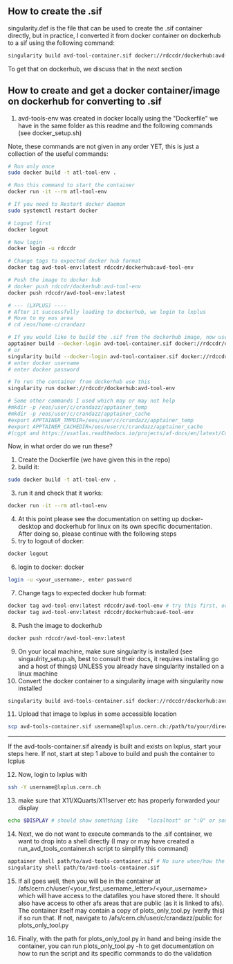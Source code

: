 ## How to create the .sif

singularity.def is the file that can be used to create the .sif container directly, but in practice, I converted it from docker container on dockerhub to a sif using the following command:<br>

```bash
singularity build avd-tool-container.sif docker://rdccdr/dockerhub:avd-tool-env   # (what i called it on dockerhub or w/e)
```

To get that on dockerhub, we discuss that in the next section

## How to create and get a docker container/image on dockerhub for converting to .sif

1. avd-tools-env was created in docker locally using the "Dockerfile" we have in the same folder as this readme and the following commands (see docker_setup.sh)


Note, these commands are not given in any order YET, this is just a collection of the useful commands:

```bash
# Run only once
sudo docker build -t atl-tool-env .

# Run this command to start the container
docker run -it --rm atl-tool-env

# If you need to Restart docker daemon
sudo systemctl restart docker

# Logout first
docker logout

# Now login
docker login -u rdccdr

# Change tags to expected docker hub format
docker tag avd-tool-env:latest rdccdr/dockerhub:avd-tool-env

# Push the image to docker hub
# docker push rdccdr/dockerhub:avd-tool-env
docker push rdccdr/avd-tool-env:latest

# --- (LXPLUS) ----
# After it successfully loading to dockerhub, we login to lxplus
# Move to my eos area
# cd /eos/home-c/crandazz

# If you would like to build the .sif from the dockerhub image, now use this
apptainer build --docker-login avd-tool-container.sif docker://rdccdr/dockerhub:avd-tool-env
# or
singularity build --docker-login avd-tool-container.sif docker://rdccdr/dockerhub:avd-tool-env
# enter docker username
# enter docker password

# To run the container from dockerhub use this
singularity run docker://rdccdr/dockerhub:avd-tool-env

# Some other commands I used which may or may not help
#mkdir -p /eos/user/c/crandazz/apptainer_temp
#mkdir -p /eos/user/c/crandazz/apptainer_cache
#export APPTAINER_TMPDIR=/eos/user/c/crandazz/apptainer_temp
#export APPTAINER_CACHEDIR=/eos/user/c/crandazz/apptainer_cache
#(cgpt and https://usatlas.readthedocs.io/projects/af-docs/en/latest/Containers/UsingSingularity/)

```

Now, in what order do we run these?

1. Create the Dockerfile (we have given this in the repo)
2. build it: 
```bash
sudo docker build -t atl-tool-env .
```
3. run it and check that it works: 
```bash
docker run -it --rm atl-tool-env
```
4. At this point please see the documentation on setting up docker-desktop and dockerhub for linux on its own specific documentation. After doing so, please continue with the following steps
5. try to logout of docker: 
```bash
docker logout
```
6. login to docker: docker 
```bash
login -u <your_username>, enter password
```
7. Change tags to expected docker hub format:
```bash
docker tag avd-tool-env:latest rdccdr/avd-tool-env # try this first, or
docker tag avd-tool-env:latest rdccdr/dockerhub:avd-tool-env
```
8. Push the image to dockerhub
```bash
docker push rdccdr/avd-tool-env:latest
```
9. On your local machine, make sure singularity is installed (see singaulrity_setup.sh, best to consult their docs, it requires installing go and a host of things) UNLESS you already have singularity installed on a linux machine
10. Convert the docker container to a singularity image with singularity now installed
```bash
singularity build avd-tools-container.sif docker://rdccdr/dockerhub:avd-tools-env # This is the current format/name/tag it exists on my dockerhub, not sure if i can remove the dockerhub part
```
11. Upload that image to lxplus in some accessible location
```bash
scp avd-tools-container.sif username@lxplus.cern.ch:/path/to/your/directory
```

<hr>

If the avd-tools-container.sif already is built and exists on lxplus, start your steps here. If not, start at step 1 above to build and push the container to lcplus

12. Now, login to lxplus with 
```bash
ssh -Y username@lxplus.cern.ch
```
13. make sure that X11/XQuarts/X11server etc has properly forwarded your display
```bash
echo $DISPLAY # should show something like   "localhost" or ":0" or something
```
14. Next, we do not want to execute commands to the .sif container, we want to drop into a shell directly (I may or may have created a run_avd_tools_container.sh script to simplify this command)
```bash
apptainer shell path/to/avd-tools-container.sif # No sure when/how the apptainer command got substituted, but theres documentation of when i used those commands in the .sh files, may need to use
singularity shell path/to/avd-tools-container.sif
```
15. If all goes well, then you will be in the container at /afs/cern.ch/user/<your_first_username_letter>/<your_username> which will have access to the datafiles you have stored there. It should also have access to other afs areas that are public (as it is linked to afs). The container itself may contain a copy of plots_only_tool.py (verify this) if so run that. If not, navigate to /afs/cern.ch/user/c/crandazz/public for plots_only_tool.py

16. Finally, with the path for plots_only_tool.py in hand and being inside the container, you can run plots_only_tool.py -h to get documentation on how to run the script and its specific commands to do the validation